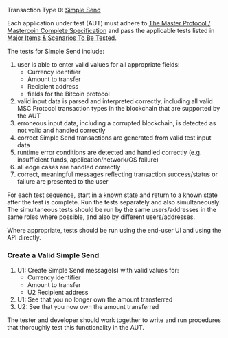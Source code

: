 Transaction Type 0: [Simple Send](https://github.com/mastercoin-MSC/spec#transfer-coins-simple-send)

Each application under test (AUT) must adhere to [The Master Protocol / Mastercoin Complete Specification](https://github.com/mastercoin-MSC/spec/blob/master/README.md) and pass the applicable tests listed in [Major Items & Scenarios To Be Tested](https://github.com/marv-engine/QA/blob/master/MastercoinDistributedExchangeTestPlan.md#major-items--scenarios-to-be-tested).

The tests for Simple Send include:

1. user is able to enter valid values for all appropriate fields:
    * Currency identifier
    * Amount to transfer
    * Recipient address
    * fields for the Bitcoin protocol
1. valid input data is parsed and interpreted correctly, including all valid MSC Protocol transaction types in the blockchain that are supported by the AUT
1. erroneous input data, including a corrupted blockchain, is detected as not valid and handled correctly
1. correct Simple Send transactions are generated from valid test input data
1. runtime error conditions are detected and handled correctly (e.g. insufficient funds, application/network/OS failure)
1. all edge cases are handled correctly
1. correct, meaningful messages reflecting transaction success/status or failure are presented to the user

For each test sequence, start in a known state and return to a known state after the test is complete. Run the tests separately and also simultaneously. The simultaneous tests should be run by the same users/addresses in the same roles where possible, and also by different users/addresses.

Where appropriate, tests should be run using the end-user UI and using the API directly.

### Create a Valid Simple Send 
1. U1: Create Simple Send message(s) with valid values for:
    * Currency identifier
    * Amount to transfer
    * U2 Recipient address
1. U1: See that you no longer own the amount transferred
1. U2: See that you now own the amount transferred

The tester and developer should work together to write and run procedures that thoroughly test this functionality in the AUT.
